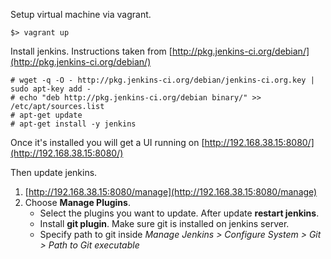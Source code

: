 Setup virtual machine via vagrant.

```shell
$> vagrant up
```

Install jenkins. Instructions taken from [http://pkg.jenkins-ci.org/debian/](http://pkg.jenkins-ci.org/debian/)

```shell
# wget -q -O - http://pkg.jenkins-ci.org/debian/jenkins-ci.org.key | sudo apt-key add -
# echo "deb http://pkg.jenkins-ci.org/debian binary/" >> /etc/apt/sources.list
# apt-get update
# apt-get install -y jenkins
```

Once it's installed you will get a UI running on [http://192.168.38.15:8080/](http://192.168.38.15:8080/)

Then update jenkins.

1. [http://192.168.38.15:8080/manage](http://192.168.38.15:8080/manage)
2. Choose **Manage Plugins**. 
    - Select the plugins you want to update. After update **restart jenkins**.
    - Install **git plugin**. Make sure git is installed on jenkins server.
    - Specify path to git inside *Manage Jenkins > Configure System > Git > Path to Git executable*






